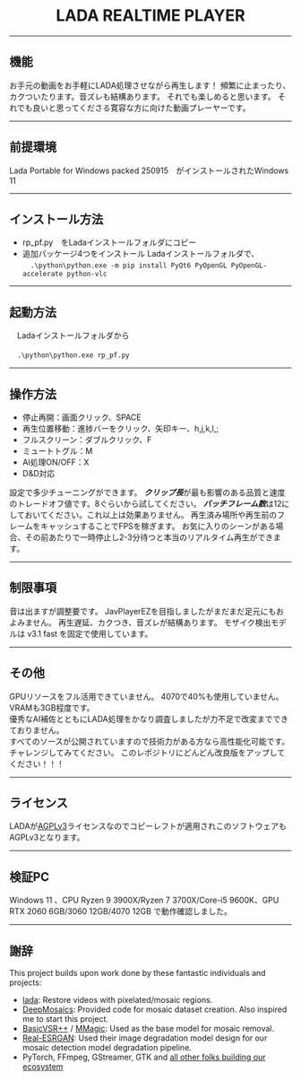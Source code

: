 <h1 align="center">
  LADA REALTIME PLAYER
</h1>

***
## 機能
 
お手元の動画をお手軽にLADA処理させながら再生します！ 
頻繁に止まったり、カクついたります。音ズレも結構あります。 
それでも楽しめると思います。 
それでも良いと思ってくださる寛容な方に向けた動画プレーヤーです。 

***
## 前提環境
 
 Lada Portable for Windows packed 250915　がインストールされたWindows 11 

***
## インストール方法
 
* rp_pf.py　をLadaインストールフォルダにコピー 
* 追加パッケージ4つをインストール 
 Ladaインストールフォルダで、 
　`.\python\python.exe -m pip install PyQt6 PyOpenGL PyOpenGL-accelerate python-vlc`  

***
## 起動方法 

　Ladaインストールフォルダから 
 
　`.\python\python.exe rp_pf.py`

***
## 操作方法

* 停止再開：画面クリック、SPACE
* 再生位置移動：進捗バーをクリック、矢印キー、h,j,k,l,;
* フルスクリーン：ダブルクリック、F
* ミュートトグル：M
* AI処理ON/OFF：X
* D&D対応
 
設定で多少チューニングができます。 
***クリップ長***が最も影響のある品質と速度のトレードオフ値です。8ぐらいから試してください。 
***バッチフレーム数***は12にしておいてください。これ以上は効果ありません。
再生済み場所や再生前のフレームをキャッシュすることでFPSを稼ぎます。 
お気に入りのシーンがある場合、その前あたりで一時停止し2-3分待つと本当のリアルタイム再生ができます。  

***
## 制限事項 

音は出ますが調整要です。 
JavPlayerEZを目指しましたがまだまだ足元にもおよみません。 
再生遅延、カクつき、音ズレが結構あります。 
モザイク検出モデルは v3.1 fast を固定で使用しています。  

***
## その他 

GPUリソースをフル活用できていません。 4070で40%も使用していません。VRAMも3GB程度です。  
優秀なAI補佐とともにLADA処理をかなり調査しましたが力不足で改変までできておりません。   
すべてのソースが公開されていますので技術力がある方なら高性能化可能です。 チャレンジしてみてください。 
このレポジトリにどんどん改良版をアップしてください！！！

***
## ライセンス

  LADAが[AGPLv3](https://ja.wikipedia.org/wiki/GNU_Affero_General_Public_License)ライセンスなのでコピーレフトが適用されこのソフトウェアもAGPLv3となります。 

*** 
## 検証PC

Windows 11 、CPU Ryzen 9 3900X/Ryzen 7 3700X/Core-i5 9600K、GPU RTX 2060 6GB/3060 12GB/4070 12GB で動作確認しました。 

*** 
## 謝辞

This project builds upon work done by these fantastic individuals and projects:

* [lada](https://github.com/ladaapp): Restore videos with pixelated/mosaic regions.
* [DeepMosaics](https://github.com/HypoX64/DeepMosaics): Provided code for mosaic dataset creation. Also inspired me to start this project.
* [BasicVSR++](https://ckkelvinchan.github.io/projects/BasicVSR++) / [MMagic](https://github.com/open-mmlab/mmagic): Used as the base model for mosaic removal.
* [Real-ESRGAN](https://github.com/xinntao/Real-ESRGAN): Used their image degradation model design for our mosaic detection model degradation pipeline.
* PyTorch, FFmpeg, GStreamer, GTK and [all other folks building our ecosystem](https://xkcd.com/2347/)
